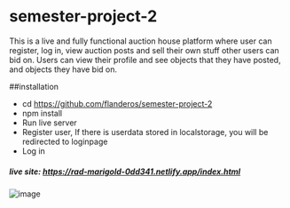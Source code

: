 # semester-project-2

This is a live and fully functional auction house platform where user can register, log in, view auction posts and sell their own stuff other users can bid on. Users can view their profile and see objects that they have posted, and objects they have bid on. 

##installation

- cd https://github.com/flanderos/semester-project-2
- npm install
- Run live server
- Register user, If there is userdata stored in localstorage, you will be redirected to loginpage
- Log in

##### live site: https://rad-marigold-0dd341.netlify.app/index.html

![image](https://github.com/flanderos/semester-project-2/assets/24903009/f794cbee-ed02-4ee5-895e-6adb760ddbac)

